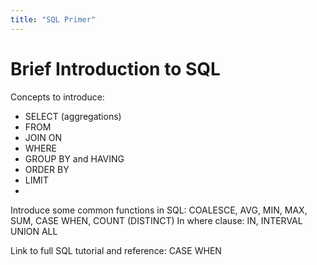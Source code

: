 ```yaml
---
title: "SQL Primer"
---
```


# Brief Introduction to SQL

Concepts to introduce:
* SELECT (aggregations)
* FROM
* JOIN ON
* WHERE
* GROUP BY and HAVING
* ORDER BY
* LIMIT
* 

Introduce some common functions in SQL: COALESCE, AVG, MIN, MAX, SUM, CASE WHEN, COUNT (DISTINCT)
In where clause: IN, INTERVAL
UNION ALL



Link to full SQL tutorial and reference:
CASE WHEN